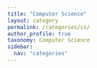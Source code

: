 ```yaml
---
title: "Computer Science"
layout: category
permalink: /categories/cs/
author_profile: true
taxonomy: Computer Science
sidebar:
  nav: "categories"
---
```


